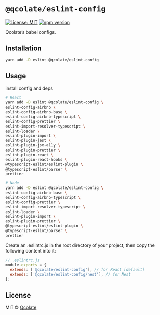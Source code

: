 # `@qcolate/eslint-config`

[![License: MIT](https://img.shields.io/badge/License-MIT-green.svg)](./LICENSE) [![npm version](https://badge.fury.io/js/%40qcolate%2Feslint-config.svg)](https://badge.fury.io/js/%40qcolate%2Feslint-config)

Qcolate’s babel configs.

## Installation

```bash
yarn add -D eslint @qcolate/eslint-config
```


## Usage

install config and deps

```bash
# React
yarn add -D eslint @qcolate/eslint-config \
eslint-config-airbnb \
eslint-config-airbnb-base \
eslint-config-airbnb-typescript \
eslint-config-prettier \
eslint-import-resolver-typescript \
eslint-loader \
eslint-plugin-import \
eslint-plugin-jest \
eslint-plugin-jsx-a11y \
eslint-plugin-prettier \
eslint-plugin-react \
eslint-plugin-react-hooks \
@typescript-eslint/eslint-plugin \
@typescript-eslint/parser \
prettier
```


```bash
# Node
yarn add -D eslint @qcolate/eslint-config \
eslint-config-airbnb-base \
eslint-config-airbnb-typescript \
eslint-config-prettier \
eslint-import-resolver-typescript \
eslint-loader \
eslint-plugin-import \
eslint-plugin-prettier \
@typescript-eslint/eslint-plugin \
@typescript-eslint/parser \
prettier
```


Create an .eslintrc.js in the root directory of your project, then copy the following content into it:

```javascript
// .eslintrc.js
module.exports = {
  extends: ['@qcolate/eslint-config'], // for React [default]
  extends: ['@qcolate/eslint-config/nest'], // for Nest
};
```


## License

MIT © [Qcolate][qcolate-url]

<!-- link -->

[qcolate-url]: https://qcolate.com


